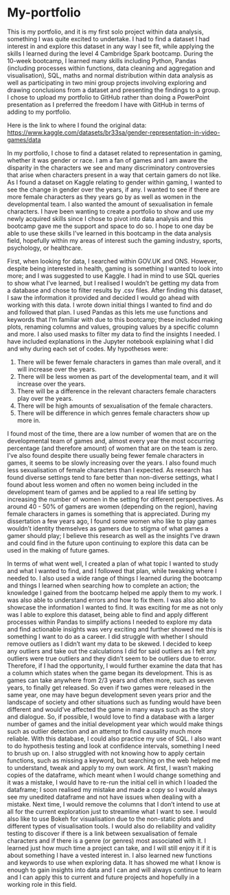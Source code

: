 # My-portfolio

This is my portfolio, and it is my first solo project within data analysis, something I was quite excited to undertake. I had to find a dataset I had interest in and explore this dataset in any way I see fit, while applying the skills I learned during the level 4 Cambridge Spark bootcamp. During the 10-week bootcamp, I learned many skills including Python, Pandas (including processes within functions, data cleaning and aggregation and visualisation), SQL, maths and normal distribution within data analysis as well as participating in two mini group projects involving exploring and drawing conclusions from a dataset and presenting the findings to a group. I chose to upload my portfolio to GitHub rather than doing a PowerPoint presentation as I preferred the freedom I have with GitHub in terms of adding to my portfolio. 

Here is the link to where I found the original data: https://www.kaggle.com/datasets/br33sa/gender-representation-in-video-games/data

In my portfolio, I chose to find a dataset related to representation in gaming, whether it was gender or race. I am a fan of games and I am aware the disparity in the characters we see and many discriminatory controversies that arise when characters present in a way that certain gamers do not like. As I found a dataset on Kaggle relating to gender within gaming, I wanted to see the change in gender over the years, if any. I wanted to see if there are more female characters as they years go by as well as women in the developmental team. I also wanted the amount of sexualisation in female characters. I have been wanting to create a portfolio to show and use my newly acquired skills since I chose to pivot into data analysis and this bootcamp gave me the support and space to do so. I hope to one day be able to use these skills I’ve learned in this bootcamp in the data analysis field, hopefully within my areas of interest such the gaming industry, sports, psychology, or healthcare.

First, when looking for data, I searched within GOV.UK and ONS. However, despite being interested in health, gaming is something I wanted to look into more; and I was suggested to use Kaggle. I had in mind to use SQL queries to show what I’ve learned, but I realised I wouldn’t be getting my data from a database and chose to filter results by .csv files. After finding this dataset, I saw the information it provided and decided I would go ahead with working with this data. I wrote down initial things I wanted to find and do and followed that plan. I used Pandas as this lets me use functions and keywords that I’m familiar with due to this bootcamp; these included making plots, renaming columns and values, grouping values by a specific column and more. I also used masks to filter my data to find the insights I needed. I have included explanations in the Jupyter notebook explaining what I did and why during each set of codes. My hypotheses were:
1.	There will be fewer female characters in games than male overall, and it will increase over the years.
2.	There will be less women as part of the developmental team, and it will increase over the years.
3.	There will be a difference in the relevant characters female characters play over the years.
4.	There will be high amounts of sexualisation of the female characters.
5.	There will be difference in which genres female characters show up more in.

I found most of the time, there are a low number of women that are on the developmental team of games and, almost every year the most occurring percentage (and therefore amount) of women that are on the team is zero. I’ve also found despite there usually being fewer female characters in games, it seems to be slowly increasing over the years. I also found much less sexualisation of female characters than I expected. As research has found diverse settings tend to fare better than non-diverse settings, what I found about less women and often no women being included in the development team of games and be applied to a real life setting by increasing the number of women in the setting for different perspectives. As around 40 - 50% of gamers are women (depending on the region), having female characters in games is something that is appreciated. During my dissertation a few years ago, I found some women who like to play games wouldn’t identity themselves as gamers due to stigma of what games a gamer should play; I believe this research as well as the insights I’ve drawn and could find in the future upon continuing to explore this data can be used in the making of future games.

In terms of what went well, I created a plan of what topic I wanted to study and what I wanted to find, and I followed that plan, while tweaking where I needed to. I also used a wide range of things I learned during the bootcamp and things I learned when searching how to complete an action; the knowledge I gained from the bootcamp helped me apply them to my work. I was also able to understand errors and how to fix them. I was also able to showcase the information I wanted to find. It was exciting for me as not only was I able to explore this dataset, being able to find and apply different processes within Pandas to simplify actions I needed to explore my data and find actionable insights was very exciting and further showed me this is something I want to do as a career.
I did struggle with whether I should remove outliers as I didn’t want my data to be skewed. I decided to keep any outliers and take out the calculations I did for said outliers as I felt any outliers were true outliers and they didn’t seem to be outliers due to error. Therefore, if I had the opportunity, I would further examine the data that has a column which states when the game began its development. This is as games can take anywhere from 2/3 years and often more, such as seven years, to finally get released. So even if two games were released in the same year, one may have begun development seven years prior and the landscape of society and other situations such as funding would have been different and would’ve affected the game in many ways such as the story and dialogue. So, if possible, I would love to find a database with a larger number of games and the initial development year which would make things such as outlier detection and an attempt to find causality much more reliable. With this database, I could also practice my use of SQL. I also want to do hypothesis testing and look at confidence intervals, something I need to brush up on. I also struggled with not knowing how to apply certain functions, such as missing a keyword, but searching on the web helped me to understand, tweak and apply to my own work. At first, I wasn’t making copies of the dataframe, which meant when I would change something and it was a mistake, I would have to re-run the initial cell in which I loaded the dataframe; I soon realised my mistake and made a copy so I would always see my unedited dataframe and not have issues when dealing with a mistake.
Next time, I would remove the columns that I don’t intend to use at all for the current exploration just to streamline what I want to see. I would also like to use Bokeh for visualisation due to the non-static plots and different types of visualisation tools. I would also do reliability and validity testing to discover if there is a link between sexualisation of female characters and if there is a genre (or genres) most associated with it.
I learned just how much time a project can take, and I will still enjoy it if it is about something I have a vested interest in. I also learned new functions and keywords to use when exploring data. It has showed me what I know is enough to gain insights into data and I can and will always continue to learn and I can apply this to current and future projects and hopefully in a working role in this field.
